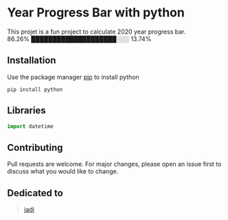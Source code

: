 # Year Progress Bar with python 
This projet is a fun project to calculate 2020 year progress bar.<br />
86.26% ████████████████████░░░ 13.74%
## Installation
Use the package manager [pip](https://pip.pypa.io/en/stable/) to install python
```bass
pip install python
```
## Libraries
```python
import datetime
````
## Contributing
Pull requests are welcome. For major changes, please open an issue first to discuss what you would like to change.

## Dedicated to
> [jadi](https://github.com/jadijadi)


